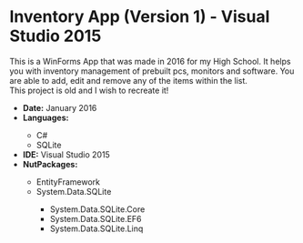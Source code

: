 # Inventory App (Version 1) - Visual Studio 2015
This is a WinForms App that was made in 2016 for my High School. It helps you with inventory management of prebuilt pcs, monitors and software. You are able to add, edit and remove any of the items within the list. <br/>
This project is old and I wish to recreate it!

<ul>
  <li><b>Date:</b> January 2016</li>
  <li><b>Languages:</b></li>
  <ul>
    <li>C#</li>
    <li>SQLite</li>
  </ul>
<li><b>IDE:</b> Visual Studio 2015</li>
<li><b>NutPackages:</b></li>
  <ul>
    <li>EntityFramework</li>
    <li>System.Data.SQLite</li>
    <ul>
      <li>System.Data.SQLite.Core</li>
       <li>System.Data.SQLite.EF6</li>
       <li>System.Data.SQLite.Linq</li>
    </ul>
</ul>
